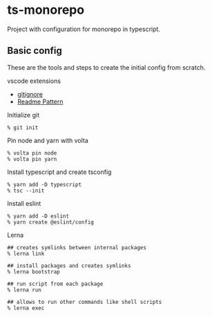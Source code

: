 # ts-monorepo

Project with configuration for monorepo in typescript.

## Basic config

These are the tools and steps to create the initial config from scratch.

vscode extensions

- [gitignore](https://marketplace.visualstudio.com/items?itemName=codezombiech.gitignore)
- [Readme Pattern](https://marketplace.visualstudio.com/items?itemName=thomascsd.vscode-readme-pattern)

Initialize git

```
% git init
```

Pin node and yarn with volta

```
% volta pin node
% volta pin yarn
```

Install typescript and create tsconfig

```
% yarn add -D typescript
% tsc --init
```

Install eslint

```
% yarn add -D eslint
% yarn create @eslint/config
```

Lerna

```
## creates symlinks between internal packages
% lerna link

## install packages and creates symlinks
% lerna bootstrap

## run script from each package
% lerna run

## allows to run other commands like shell scripts
% lerna exec

```

